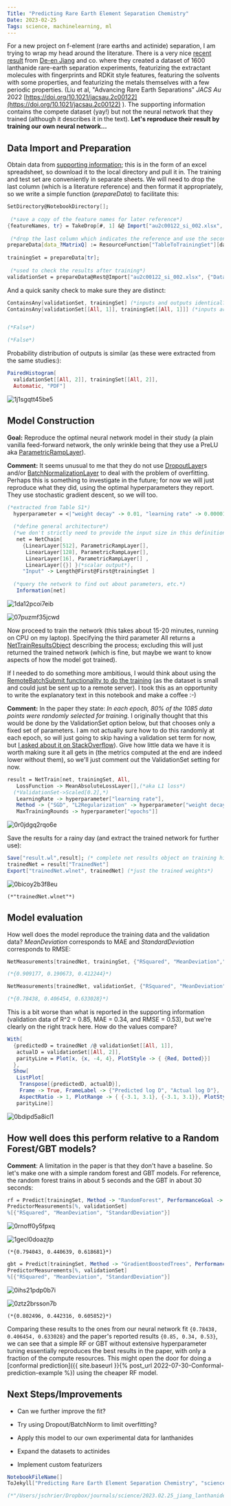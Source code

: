 ```yaml
---
Title: "Predicting Rare Earth Element Separation Chemistry"
Date: 2023-02-25
Tags: science, machinelearning, ml
---
```


For a new project on f-element (rare earths and actinide) separation, I am trying to wrap my head around the literature.  There is a very nice [recent result](https://doi.org/10.1021/jacsau.2c00122) from [De-en Jiang](https://scholar.google.com/citations?user=BR4f0JYAAAAJ&hl=en&oi=ao) and co. where they created a dataset of 1600 lanthanide rare-earth separation experiments, featurizing the extractant molecules with fingerprints and RDKit style features, featuring the solvents with some properties, and featurizing the metals themselves with a few periodic properties.  (Liu et al, "Advancing Rare Earth Separations" *JACS Au* 2022 [https://doi.org/10.1021/jacsau.2c00122](https://doi.org/10.1021/jacsau.2c00122) ). The supporting information contains the compete dataset (yay!) but not the neural network that they trained (although it describes it in the text).  **Let's reproduce their result by training our own neural network...**

## Data Import and Preparation

Obtain data from [supporting information](https://doi.org/10.1021/jacsau.2c00122 ); this is in the form of an excel spreadsheet, so download it to the local directory and pull it in.  The training and test set are conveniently in separate sheets.  We will need to drop the last column (which is a literature reference) and then format it appropriately, so we write a simple function (*prepareData*) to facilitate this:

```mathematica
SetDirectory@NotebookDirectory[]; 
  
 (*save a copy of the feature names for later reference*)
{featureNames, tr} = TakeDrop[#, 1] &@ Import["au2c00122_si_002.xlsx", {"Data", "training set"}]; 
  
 (*drop the last column which indicates the reference and use the second-to-last column as the output value*) 
prepareData[data_?MatrixQ] := ResourceFunction["TableToTrainingSet"][data[[All, ;; -2]], -1] 
 
trainingSet = prepareData[tr]; 
  
 (*used to check the results after training*)
validationSet = prepareData@Rest@Import["au2c00122_si_002.xlsx", {"Data", "validation set"}];
```

And a quick sanity check to make sure they are distinct:

```mathematica
ContainsAny[validationSet, trainingSet] (*inputs and outputs identical?*)
ContainsAny[validationSet[[All, 1]], trainingSet[[All, 1]]] (*inputs are the same?*)


(*False*)

(*False*)
```

Probability distribution of outputs is similar (as these were extracted from the same studies:):

```mathematica
PairedHistogram[
  validationSet[[All, 2]], trainingSet[[All, 2]], 
  Automatic, "PDF"]
```

![1j1sgqtt45be5](/blog/images/2023/2/25/1j1sgqtt45be5.png)

## Model Construction

**Goal:**  Reproduce the optimal neural network model in their study (a plain vanilla feed-forward network, the only wrinkle being that they use a PreLU aka [ParametricRampLayer](http://reference.wolfram.com/language/ref/ParametricRampLayer.html)). 

**Comment:**  It seems unusual to me that they do not use [DropoutLayer](http://reference.wolfram.com/language/ref/DropoutLayer.html)s and/or [BatchNormalizationLayer](http://reference.wolfram.com/language/ref/BatchNormalizationLayer.html) to deal with the problem of overfitting.  Perhaps this is something to investigate in the future; for now we will just reproduce what they did, using the optimal hyperparameters they report.  They use stochastic gradient descent, so we will too. 

```mathematica
(*extracted from Table S1*)
  hyperparameter = <|"weight decay" -> 0.01, "learning rate" -> 0.00001, "epochs" -> 15000|>; 
   
  (*define general architecture*) 
  (*we don't strictly need to provide the input size in this definition, as NetTrain can figure it out later, but doing so now lets us count parameters*) 
   net = NetChain[
     {LinearLayer[512], ParametricRampLayer[], 
      LinearLayer[128], ParametricRampLayer[], 
      LinearLayer[16], ParametricRampLayer[] , 
      LinearLayer[{}] }(*scalar output*), 
     "Input" -> Length@First@First@trainingSet ] 
   
  (*query the network to find out about parameters, etc.*) 
   Information[net]
```

![1da12pcoi7eib](/blog/images/2023/2/25/1da12pcoi7eib.png)

![07puzmf35jcwd](/blog/images/2023/2/25/07puzmf35jcwd.png)

Now proceed to train the network (this takes about 15-20 minutes, running on CPU on my laptop).  Specifying the third parameter All returns a [NetTrainResultsObject](http://reference.wolfram.com/language/ref/NetTrainResultsObject.html) describing the process; excluding this will just returned the trained network (which is fine, but maybe we want to know aspects of how the model got trained).

If I needed to do something more ambitious, I would think about using the [RemoteBatchSubmit functionality to do the training](https://mathematica.stackexchange.com/questions/181115/training-neural-networks-on-cloud-gpus-wolfram-cloud-aws-paperspace-etc?rq=1) (as the dataset is small and could just be sent up to a remote server).  I took this as an opportunity to write the explanatory text in this notebook and make a coffee :-) 

**Comment:** In the paper they state: *In each epoch, 80% of the 1085 data points were randomly selected for training.*  I originally thought that this would be done by the ValidationSet option below, but that chooses only a fixed set of parameters.  I am not actually sure how to do this randomly at each epoch, so will just going to skip having a validation set term for now, but [I asked about it on StackOverflow](https://mathematica.stackexchange.com/questions/280556/sampling-a-new-random-validationset-at-each-epoch-during-nettrain)). Give how little data we have it is worth making sure it all gets in (the metrics computed at the end are indeed lower without them), so we'll just comment out the ValidationSet setting for now.

```mathematica
result = NetTrain[net, trainingSet, All, 
   LossFunction -> MeanAbsoluteLossLayer[],(*aka L1 loss*)
  (*ValidationSet->Scaled[0.2],*) 
   LearningRate -> hyperparameter["learning rate"], 
   Method -> {"SGD", "L2Regularization" -> hyperparameter["weight decay"]} , 
   MaxTrainingRounds -> hyperparameter["epochs"]]
```

![0r0jdgq2rqo6e](/blog/images/2023/2/25/0r0jdgq2rqo6e.png)

Save the results for a rainy day (and extract the trained network for further use):

```mathematica
Save["result.wl",result]; (* complete net results object on training history*)
trainedNet = result["TrainedNet"]
Export["trainedNet.wlnet", trainedNet] (*just the trained weights*)
```

![0bicoy2b3f8eu](/blog/images/2023/2/25/0bicoy2b3f8eu.png)

```
(*"trainedNet.wlnet"*)
```

## Model evaluation

How well does the model reproduce the training data and the validation data?  *MeanDeviation* corresponds to MAE and *StandardDeviation* corresponds to RMSE:

```mathematica
NetMeasurements[trainedNet, trainingSet, {"RSquared", "MeanDeviation","StandardDeviation"}]

(*{0.909177, 0.190673, 0.412244}*)
```

```mathematica
NetMeasurements[trainedNet, validationSet, {"RSquared", "MeanDeviation", "StandardDeviation"}]

(*{0.78438, 0.406454, 0.633028}*)
```

This is a bit worse than what is reported in the supporting information (validation data of R^2 = 0.85, MAE = 0.34, and RMSE = 0.53), but we're clearly on the right track here.  How do the values compare?

```mathematica
With[
  {predictedD = trainedNet /@ validationSet[[All, 1]], 
   actualD = validationSet[[All, 2]], 
   parityLine = Plot[x, {x, -4, 4}, PlotStyle -> { {Red, Dotted}}] 
  }, 
  Show[
   ListPlot[
    Transpose[{predictedD, actualD}], 
    Frame -> True, FrameLabel -> {"Predicted log D", "Actual log D"}, 
    AspectRatio -> 1, PlotRange -> { {-3.1, 3.1}, {-3.1, 3.1}}, PlotStyle -> Black], 
   parityLine]]
```

![0bdipd5a8icl1](/blog/images/2023/2/25/0bdipd5a8icl1.png)

## How well does this perform relative to a Random Forest/GBT models?

**Comment**: A limitation in the paper is that they don't have a baseline.  So let's make one with a simple random forest and GBT models.  For reference, the random forest trains in about 5 seconds and the GBT in about 30 seconds:

```mathematica
rf = Predict[trainingSet, Method -> "RandomForest", PerformanceGoal -> "Quality"]
PredictorMeasurements[%, validationSet]
%[{"RSquared", "MeanDeviation", "StandardDeviation"}]
```

![0rnoff0y5fpxq](/blog/images/2023/2/25/0rnoff0y5fpxq.png)

![1gecl0doazjtp](/blog/images/2023/2/25/1gecl0doazjtp.png)

```
(*{0.794043, 0.440639, 0.618681}*)
```

```mathematica
gbt = Predict[trainingSet, Method -> "GradientBoostedTrees", PerformanceGoal -> "Quality"]
PredictorMeasurements[%, validationSet]
%[{"RSquared", "MeanDeviation", "StandardDeviation"}]
```

![0ihs21pdp0b7i](/blog/images/2023/2/25/0ihs21pdp0b7i.png)

![0ztz2brsson7b](/blog/images/2023/2/25/0ztz2brsson7b.png)

```
(*{0.802496, 0.442316, 0.605852}*)
```

Comparing these results to the ones from our neural network fit `{0.78438, 0.406454, 0.633028}` and the paper's reported results `{0.85, 0.34, 0.53}`, we can see that a simple RF or GBT without extensive hyperparameter tuning  essentially reproduces the best results in the paper, with only a fraction of the compute resources.  This might open the door for doing a [conformal prediction]({{ site.baseurl }}{% post_url 2022-07-30-Conformal-prediction-example %}) using the cheaper RF model.


## Next Steps/Improvements

- Can we further improve the fit?

- Try using Dropout/BatchNorm to limit overfitting?

- Apply this model to our own experimental data for lanthanides

- Expand the datasets to actinides

- Implement custom featurizers

```mathematica
NotebookFileName[]
ToJekyll["Predicting Rare Earth Element Separation Chemistry", "science, machinelearning, ml"]

(*"/Users/jschrier/Dropbox/journals/science/2023.02.25_jiang_lanthanide_model/2023.02.25_jiang_lanthanide_model.nb"*)
```
